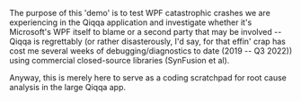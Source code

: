 
The purpose of this 'demo' is to test WPF catastrophic crashes we are experiencing in the Qiqqa application and investigate whether it's Microsoft's WPF itself to blame or a second party that may be involved -- Qiqqa is regrettably (or rather disasterously, I'd say, for that effin' crap has cost me several weeks of debugging/diagnostics to date (2019 -- Q3 2022)) using commercial closed-source libraries (SynFusion et al).

Anyway, this is merely here to serve as a coding scratchpad for root cause analysis in the large Qiqqa app.
